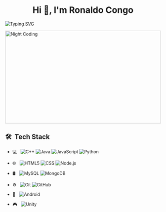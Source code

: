 <h1 align="center">Hi 👋, I'm Ronaldo Congo </h1>

[![Typing SVG](https://readme-typing-svg.herokuapp.com?size=18&center=true&vCenter=true&width=420&lines=A+software+engineer+with+true+passion)](https://git.io/typing-svg)

<img alt="Night Coding" src="https://media.giphy.com/media/f3iwJFOVOwuy7K6FFw/giphy.gif" width=100% height="300px" align="center"/>


## 🛠 &nbsp;Tech Stack

- 💻 &nbsp;
  ![C++](https://img.shields.io/badge/-C++-333333?style=flat&logo=C%2B%2B&logoColor=00599C)
  ![Java](https://img.shields.io/badge/-Java-333333?style=flat&logo=Java&logoColor=007396)
  ![JavaScript](https://img.shields.io/badge/-JavaScript-333333?style=flat&logo=javascript)
  ![Python](https://img.shields.io/badge/-Python-333333?style=flat&logo=python)

- 🌐 &nbsp;
  ![HTML5](https://img.shields.io/badge/-HTML5-333333?style=flat&logo=HTML5)
  ![CSS](https://img.shields.io/badge/-CSS-333333?style=flat&logo=CSS3&logoColor=1572B6)
  ![Node.js](https://img.shields.io/badge/-Node.js-333333?style=flat&logo=node.js)
- 🛢 &nbsp;
  ![MySQL](https://img.shields.io/badge/-MySQL-333333?style=flat&logo=mysql)
  ![MongoDB](https://img.shields.io/badge/-MongoDB-333333?style=flat&logo=mongodb)
- ⚙️ &nbsp;
  ![Git](https://img.shields.io/badge/-Git-333333?style=flat&logo=git)
  ![GitHub](https://img.shields.io/badge/-GitHub-333333?style=flat&logo=github)
- 📱 &nbsp;
  ![Android](https://img.shields.io/badge/-Android-333333?style=flat&logo=android)
- 🎮 &nbsp;
  ![Unity](https://img.shields.io/badge/-Unity-333333?style=flat&logo=unity)
  

<br/>
